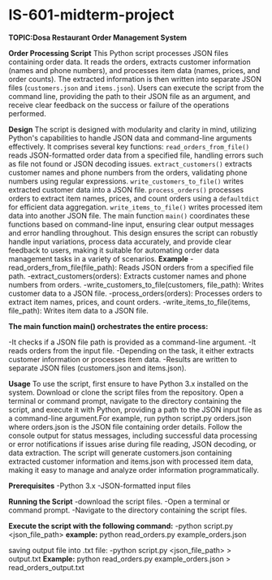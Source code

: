 # IS-601-midterm-project

**TOPIC:Dosa Restaurant Order Management System**

**Order Processing Script**
This Python script processes JSON files containing order data. It reads the orders, extracts customer information (names and phone numbers), and processes item data (names, prices, and order counts). The extracted information is then written into separate JSON files (`customers.json` and `items.json`). Users can execute the script from the command line, providing the path to their JSON file as an argument, and receive clear feedback on the success or failure of the operations performed.

**Design**
The script is designed with modularity and clarity in mind, utilizing Python's capabilities to handle JSON data and command-line arguments effectively. It comprises several key functions: `read_orders_from_file()` reads JSON-formatted order data from a specified file, handling errors such as file not found or JSON decoding issues. `extract_customers()` extracts customer names and phone numbers from the orders, validating phone numbers using regular expressions. `write_customers_to_file()` writes extracted customer data into a JSON file. `process_orders()` processes orders to extract item names, prices, and count orders using a `defaultdict` for efficient data aggregation. `write_items_to_file()` writes processed item data into another JSON file. The main function `main()` coordinates these functions based on command-line input, ensuring clear output messages and error handling throughout. This design ensures the script can robustly handle input variations, process data accurately, and provide clear feedback to users, making it suitable for automating order data management tasks in a variety of scenarios.
**Example**
-read_orders_from_file(file_path): Reads JSON orders from a specified file path.
-extract_customers(orders): Extracts customer names and phone numbers from orders.
-write_customers_to_file(customers, file_path): Writes customer data to a JSON file.
-process_orders(orders): Processes orders to extract item names, prices, and count orders.
-write_items_to_file(items, file_path): Writes item data to a JSON file.

**The main function main() orchestrates the entire process:**

-It checks if a JSON file path is provided as a command-line argument.
-It reads orders from the input file.
-Depending on the task, it either extracts customer information or processes item data.
-Results are written to separate JSON files (customers.json and items.json).

**Usage**
To use the script, first ensure to have Python 3.x installed on the system. Download or clone the script files from the repository. Open a terminal or command prompt, navigate to the directory containing the script, and execute it with Python, providing a path to the JSON input file as a command-line argument.For example, run python script.py orders.json where orders.json is the JSON file containing order details. Follow the console output for status messages, including successful data processing or error notifications if issues arise during file reading, JSON decoding, or data extraction. The script will generate customers.json containing extracted customer information and items.json with processed item data, making it easy to manage and analyze order information programmatically. 

**Prerequisites**
-Python 3.x
-JSON-formatted input files

**Running the Script**
-download the script files.
-Open a terminal or command prompt.
-Navigate to the directory containing the script files.

**Execute the script with the following command:**
-python script.py <json_file_path>
**example:**
python read_orders.py example_orders.json

saving output file into .txt file:
-python script.py <json_file_path> > output.txt
**Example:**
python read_orders.py example_orders.json > read_orders_output.txt 

